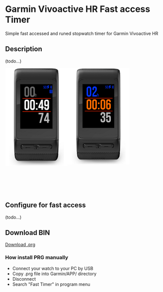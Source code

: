 # Garmin Vivoactive HR Fast access Timer
Simple fast accessed and runed stopwatch timer for Garmin Vivoactive HR

## Description
(todo...)

<img src="https://raw.githubusercontent.com/frontdevops/garmin-app-timer/master/store/screen1.png" width="200" align="left">
<img src="https://raw.githubusercontent.com/frontdevops/garmin-app-timer/master/store/screen2.png" width="200" align="left">

<div style="height:400px"></div>

## Configure for fast access
(todo...)

## Download BIN
[Download .prg](https://github.com/frontdevops/garmin-app-timer/raw/master/TIMER007.prg)

### How install PRG manually
- Connect your watch to your PC by USB
- Copy .prg file into Garmin/APP/ directory
- Disconnect
- Search "Fast Timer" in program menu
